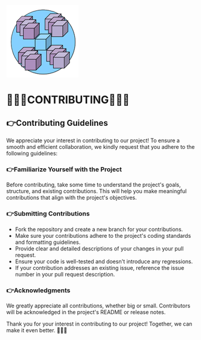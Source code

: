 ![logo](/Images/logo.png)
# 🤍🩵💜CONTRIBUTING💜🩵🤍

## 👉Contributing Guidelines

We appreciate your interest in contributing to our project! To ensure a smooth and efficient collaboration, we kindly request that you adhere to the following guidelines:

### 👉Familiarize Yourself with the Project

Before contributing, take some time to understand the project's goals, structure, and existing contributions. This will help you make meaningful contributions that align with the project's objectives.

### 👉Submitting Contributions

- Fork the repository and create a new branch for your contributions.
- Make sure your contributions adhere to the project's coding standards and formatting guidelines.
- Provide clear and detailed descriptions of your changes in your pull request.
- Ensure your code is well-tested and doesn't introduce any regressions.
- If your contribution addresses an existing issue, reference the issue number in your pull request description.

### 👉Acknowledgments

We greatly appreciate all contributions, whether big or small. Contributors will be acknowledged in the project's README or release notes.

Thank you for your interest in contributing to our project! Together, we can make it even better. 💜🩵🤍